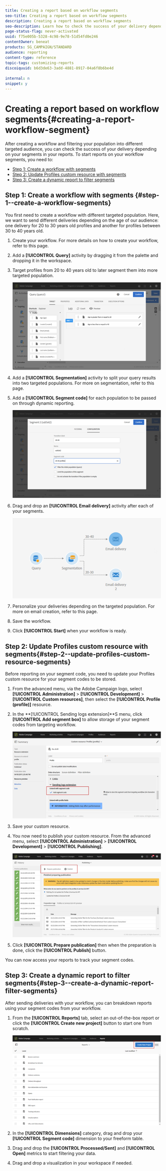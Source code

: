 ```yaml
---
title: Creating a report based on workflow segments
seo-title: Creating a report based on workflow segments
description: Creating a report based on workflow segments
seo-description: Learn how to check the success of your delivery depending on your workflows' segments in your reports.
page-status-flag: never-activated
uuid: f75e005b-5328-4c98-9e78-51d54fd0e246
contentOwner: beneat
products: SG_CAMPAIGN/STANDARD
audience: reporting
content-type: reference
topic-tags: customizing-reports
discoiquuid: b6d3de63-3add-4881-8917-04a6f8b6be4d

internal: n
snippet: y
---
```


# Creating a report based on workflow segments{#creating-a-report-workflow-segment}

After creating a workflow and filtering your population into different targeted audience, you can check the success of your delivery depending on your segments in your reports.
To start reports on your workflow segments, you need to:


* [Step 1: Create a workflow with segments](../../reporting/using/creating-a-custom-profile-dimension.md#step-1--create-a-workflow-segments)
* [Step 2: Update Profiles custom resource with segments](../../reporting/using/creating-a-custom-profile-dimension.md##step-2--update-profiles-custom-resource-segments)
* [Step 3: Create a dynamic report to filter segments](../../reporting/using/creating-a-custom-profile-dimension.md#step-3--create-a-dynamic-report-filter-segments)

## Step 1: Create a workflow with segments {#step-1--create-a-workflow-segments}

You first need to create a workflow with different targeted population. Here, we want to send different deliveries depending on the age of our audience: one delivery for 20 to 30 years old profiles and another for profiles between 30 to 40 years old.

1. Create your workflow. For more details on how to create your workflow, refer to this page.

1. Add a **[!UICONTROL Query]** activity by dragging it from the palette and dropping it in the workspace.

1. Target profiles from 20 to 40 years old to later segment them into more targeted population.

   ![](assets/report_segment_1.png)

1. Add a **[!UICONTROL Segmentation]** activity to split your query results into two targeted populations. For more on segmentation, refer to this page.

1. Add a **[!UICONTROL Segment code]** for each population to be passed on through dynamic reporting.

   ![](assets/report_segment_2.png)

1. Drag and drop an **[!UICONTROL Email delivery]** activity after each of your segments.

   ![](assets/report_segment_3.png)

1. Personalize your deliveries depending on the targeted population. For more on email creation, refer to this page.

1. Save the workflow.

1. Click **[!UICONTROL Start]** when your workflow is ready.

## Step 2: Update Profiles custom resource with segments{#step-2--update-profiles-custom-resource-segments}

Before reporting on your segment code, you need to update your Profiles custom resource for your segment codes to be stored.

1. From the advanced menu, via the Adobe Campaign logo, select **[!UICONTROL Administration]** > **[!UICONTROL Development]** > **[!UICONTROL Custom resources]**, then select the **[!UICONTROL Profile (profile)]** resource.
1. In the **[!UICONTROL Sending logs extension]**S menu, click **[!UICONTROL Add segment box]** to allow storage of your segment codes from targeting workflow.

   ![](assets/report_segment_4.png)

1. Save your custom resource.

1. You now need to publish your custom resource.
From the advanced menu, select **[!UICONTROL Administration]** > **[!UICONTROL Development]** > **[!UICONTROL Publishing]**.

   ![](assets/custom_profile_7.png)

1. Click **[!UICONTROL Prepare publication]** then when the preparation is done, click the **[!UICONTROL Publish]** button.

You can now access your reports to track your segment codes.

## Step 3: Create a dynamic report to filter segments{#step-3--create-a-dynamic-report-filter-segments}

After sending deliveries with your workflow, you can breakdown reports using your segment codes from your workflow.

1. From the **[!UICONTROL Reports]** tab, select an out-of-the-box report or click the **[!UICONTROL Create new project]** button to start one from scratch.

   ![](assets/custom_profile_18.png)

1. In the **[!UICONTROL Dimensions]** category, drag and drop your **[!UICONTROL Segment code]** dimension to your freeform table.
1. Drag and drop the **[!UICONTROL Processed/Sent]** and **[!UICONTROL Open]** metrics to start filtering your data.
1. Drag and drop a visualization in your workspace if needed.